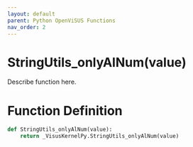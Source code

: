 ```yaml
---
layout: default
parent: Python OpenViSUS Functions
nav_order: 2
---
```


# StringUtils_onlyAlNum(value)

Describe function here.

# Function Definition

```python
def StringUtils_onlyAlNum(value):
    return _VisusKernelPy.StringUtils_onlyAlNum(value)

```